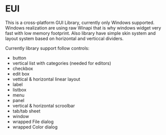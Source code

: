# EUI

This is a cross-platform GUI Library, currently only Windows supported. Windows realization are using
raw Winapi that is why windows widget very fast with low memory footprint. Also library have simple skin
system and layout system based on horizontal and verticcal dividers.

Currently library support follow controls:
- button
- vertical list with categories (needed for editors)
- checkbox
- edit box
- vettical & horizontal linear layout
- label
- listbox
- menu
- panel
- vertical & horizontal scroolbar
- tab/tab sheet
- window
- wrapped File dialog
- wrapped Color dialog